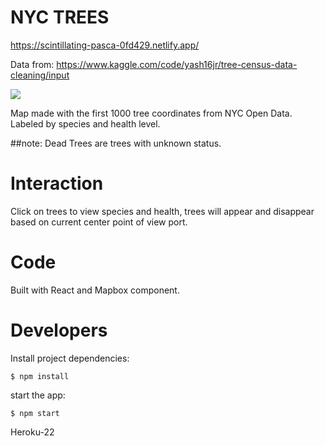 # NYC TREES

https://scintillating-pasca-0fd429.netlify.app/

Data from:
https://www.kaggle.com/code/yash16jr/tree-census-data-cleaning/input

![](nyc-trees.gif)

Map made with the first 1000 tree coordinates from NYC Open Data. Labeled by species and health level.

##note: Dead Trees are trees with unknown status.

# Interaction
Click on trees to view species and health, trees will appear and disappear based on current center point of view port.

# Code
Built with React and Mapbox component.

# Developers
Install project dependencies:
```
$ npm install
```
start the app:
```
$ npm start
```

Heroku-22
